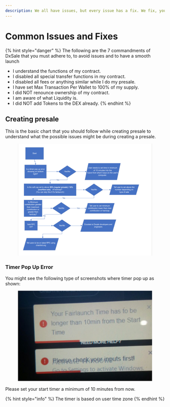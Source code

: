 ```yaml
---
description: We all have issues, but every issue has a fix. We fix, you launch.
---
```


# Common Issues and Fixes

{% hint style="danger" %}
The following are the 7 commandments of DxSale that you must adhere to, to avoid issues and to have a smooth launch

* I understand the functions of my contract.
* I disabled all special transfer functions in my contract.
* I disabled all fees or anything similar while I do my presale.
* I have set Max Transaction Per Wallet to 100% of my supply.
* I did NOT renounce ownership of my contract.
* I am aware of what Liquidity is.
* I did NOT add Tokens to the DEX already.
{% endhint %}

## Creating presale

This is the basic chart that you should follow while creating presale to understand what the possible issues might be during creating a presale.

<figure><img src="../../.gitbook/assets/image (7) (1).png" alt=""><figcaption></figcaption></figure>

### Timer Pop Up Error

You might see the following type of screenshots where timer pop up as shown:

<figure><img src="../../.gitbook/assets/image (9) (3).png" alt=""><figcaption></figcaption></figure>

Please set your start timer a minimum of 10 minutes from now.

{% hint style="info" %}
The timer is based on user time zone
{% endhint %}

